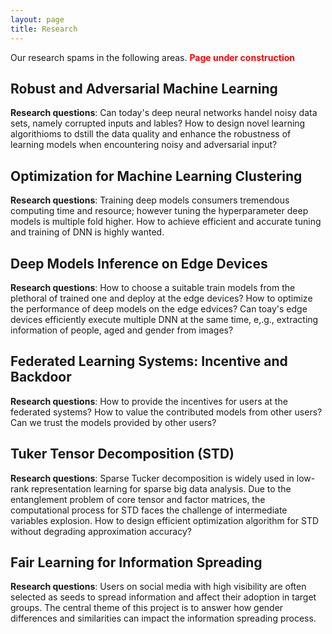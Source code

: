 ```yaml
---
layout: page
title: Research
---
```



Our research spams in the following areas. 
<span style="color:red">**Page under construction**</span>


## Robust and Adversarial Machine Learning 

**Research questions**: Can today's deep neural networks handel noisy data sets, namely corrupted inputs and lables? How to design novel learning algorithioms to dstill the data quality and enhance the robustness of learning models when encountering noisy and adversarial input? 


## Optimization for Machine Learning Clustering 
**Research questions**: Training deep models consumers tremendous computing time and resource; however tuning the hyperparameter deep models is multiple fold higher. How to achieve efficient and accurate tuning and training of DNN is highly wanted. 

## Deep Models Inference on Edge Devices
**Research questions**: How to choose a suitable train models from the plethoral of trained one and deploy at the edge devices? How to optimize the performance of deep models on the edge edvices? Can toay's edge devices efficiently execute multiple DNN at the same time, e,.g., extracting information of people, aged and gender from images?


## Federated Learning Systems: Incentive and Backdoor
**Research questions**: How to provide the incentives for users at the federated systems? How to value the contributed models from other users? Can we trust the models provided by other users?

## Tuker Tensor Decomposition (STD)
**Research questions**: Sparse Tucker decomposition is widely used in low-rank representation learning for sparse big data analysis. Due to the entanglement problem  of  core  tensor  and  factor  matrices,  the  computational process  for  STD  faces  the challenge of   intermediate  variables  explosion. How to design efficient optimization algorithm for STD without degrading approximation accuracy?

## Fair Learning for Information Spreading
**Research questions**: Users on social media with high visibility are often selected as seeds to spread information and affect their adoption in target groups. The central theme of this project is to answer how gender differences and similarities can impact the information spreading process.
